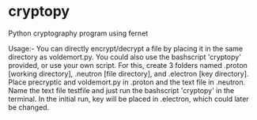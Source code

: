 # cryptopy
Python cryptography program using fernet

Usage:-
You can directly encrypt/decrypt a file by placing it in the same directory as voldemort.py. You could also use the bashscript 'cryptopy' provided, or use your own script. For this, create 3 folders named .proton [working directory], .neutron [file directory],  and .electron [key directory]. Place precryptic and voldemort.py in .proton and the text file in .neutron. Name the text file testfile and just run the bashscript 'cryptopy' in the terminal. In the initial run, key will be placed in .electron, which could later be changed.
